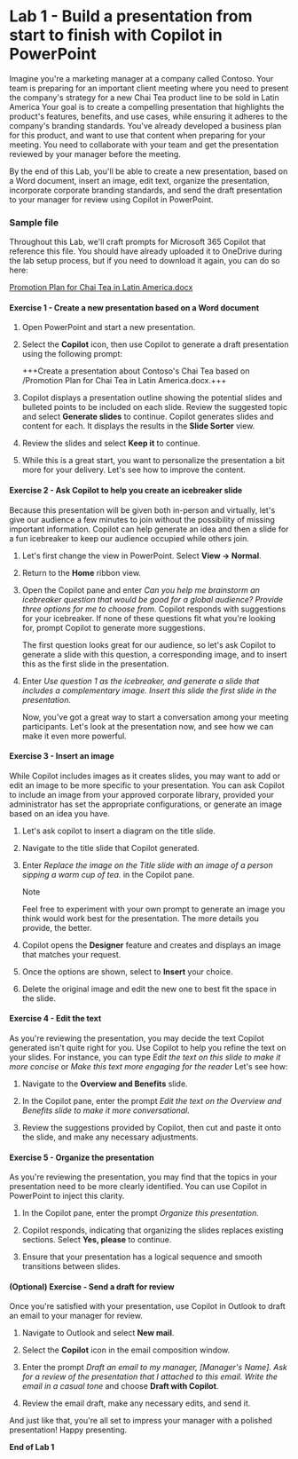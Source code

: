 # Lab 1 - Build a presentation from start to finish with Copilot in PowerPoint

Imagine you're a marketing manager at a company called Contoso. Your team is preparing for an important client meeting where you need to present the company's strategy for a new Chai Tea product line to be sold in Latin America Your goal is to create a compelling presentation that highlights the product's features, benefits, and use cases, while ensuring it adheres to the company's branding standards. You've already developed a business plan for this product, and want to use that content when preparing for your meeting. You need to collaborate with your team and get the presentation reviewed by your manager before the meeting.

By the end of this Lab, you'll be able to create a new presentation, based on a Word document, insert an image, edit text, organize the presentation, incorporate corporate branding standards, and send the draft presentation to your manager for review using Copilot in PowerPoint.

### Sample file

Throughout this Lab, we'll craft prompts for Microsoft 365 Copilot that reference this file. You should have already uploaded it to OneDrive during the lab setup process, but if you need to download it again, you can do so here:

[Promotion Plan for Chai Tea in Latin America.docx](https://go.microsoft.com/fwlink/?linkid=2269126)

#### Exercise 1 - Create a new presentation based on a Word document

1. Open PowerPoint and start a new presentation.

1. Select the **Copilot** icon, then use Copilot to generate a draft presentation using the following prompt:

    +++Create a presentation about Contoso's Chai Tea based on /Promotion Plan for Chai Tea in Latin America.docx.+++

1. Copilot displays a presentation outline showing the potential slides and bulleted points to be included on each slide. Review the suggested topic and select **Generate slides** to continue. Copilot generates slides and content for each. It displays the results in the **Slide Sorter** view.

1. Review the slides and select **Keep it** to continue.

1. While this is a great start, you want to personalize the presentation a bit more for your delivery. Let's see how to improve the content.

#### Exercise 2 - Ask Copilot to help you create an icebreaker slide

Because this presentation will be given both in-person and virtually, let's give our audience a few minutes to join without the possibility of missing important information. Copilot can help generate an idea and then a slide for a fun icebreaker to keep our audience occupied while others join.

1. Let's first change the view in PowerPoint. Select **View -> Normal**.

1. Return to the **Home** ribbon view.

1. Open the Copilot pane and enter *Can you help me brainstorm an icebreaker question that would be good for a global audience? Provide three options for me to choose from.* Copilot responds with suggestions for your icebreaker. If none of these questions fit what you're looking for, prompt Copilot to generate more suggestions.

     The first question looks great for our audience, so let's ask Copilot to generate a slide with this question, a corresponding image, and to insert this as the first slide in the presentation.

1. Enter *Use question 1 as the icebreaker, and generate a slide that includes a complementary image. Insert this slide the first slide in the presentation.*

    Now, you've got a great way to start a conversation among your meeting participants. Let's look at the presentation now, and see how we can make it even more powerful.

#### Exercise 3 - Insert an image

While Copilot includes images as it creates slides, you may want to add or edit an image to be more specific to your presentation. You can ask Copilot to include an image from your approved corporate library, provided your administrator has set the appropriate configurations, or generate an image based on an idea you have.

1. Let's ask copilot to insert a diagram on the title slide.

1. Navigate to the title slide that Copilot generated.

1. Enter *Replace the image on the Title slide with an image of a person sipping a warm cup of tea.* in the Copilot pane.
    > [!NOTE]
    > Feel free to experiment with your own prompt to generate an image  you think would work best for the presentation. The more details you provide, the better.

1. Copilot opens the **Designer** feature and creates and displays an image that matches your request.

1. Once the options are shown, select to **Insert** your choice.

1. Delete the original image and edit the new one to best fit the space in the slide.

#### Exercise 4 - Edit the text

As you're reviewing the presentation, you may decide the text Copilot generated isn't quite right for you. Use Copilot to help you refine the text on your slides. For instance, you can type *Edit the text on this slide to make it more concise* or *Make this text more engaging for the reader* Let's see how:

1. Navigate to the **Overview and Benefits** slide.

1. In the Copilot pane, enter the prompt *Edit the text on the Overview and Benefits slide to make it more conversational.*

1. Review the suggestions provided by Copilot, then cut and paste it onto the slide, and make any necessary adjustments.

#### Exercise 5 - Organize the presentation

As you're reviewing the presentation, you may find that the topics in your presentation need to be more clearly identified. You can use Copilot in PowerPoint to inject this clarity.

1. In the Copilot pane, enter the prompt *Organize this presentation.*

1. Copilot responds, indicating that organizing the slides replaces existing sections. Select **Yes, please** to continue.

1. Ensure that your presentation has a logical sequence and smooth transitions between slides.

#### (Optional) Exercise - Send a draft for review

Once you're satisfied with your presentation, use Copilot in Outlook to draft an email to your manager for review.

1. Navigate to Outlook and select **New mail**.

1. Select the **Copilot** icon in the email composition window.

1. Enter the prompt *Draft an email to my manager, [Manager's Name]. Ask for a review of the presentation that I attached to this email. Write the email in a casual tone* and choose **Draft with Copilot**.

1. Review the email draft, make any necessary edits, and send it.

And just like that, you're all set to impress your manager with a polished presentation! Happy presenting.

**End of Lab 1**
